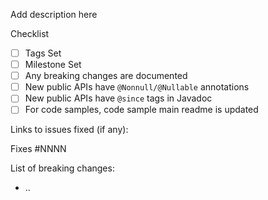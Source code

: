 Add description here

Checklist
- [ ] Tags Set
- [ ] Milestone Set
- [ ] Any breaking changes are documented
- [ ] New public APIs have `@Nonnull/@Nullable` annotations
- [ ] New public APIs have `@since` tags in Javadoc
- [ ] For code samples, code sample main readme is updated

Links to issues fixed (if any):

Fixes #NNNN

List of breaking changes:

* ..
